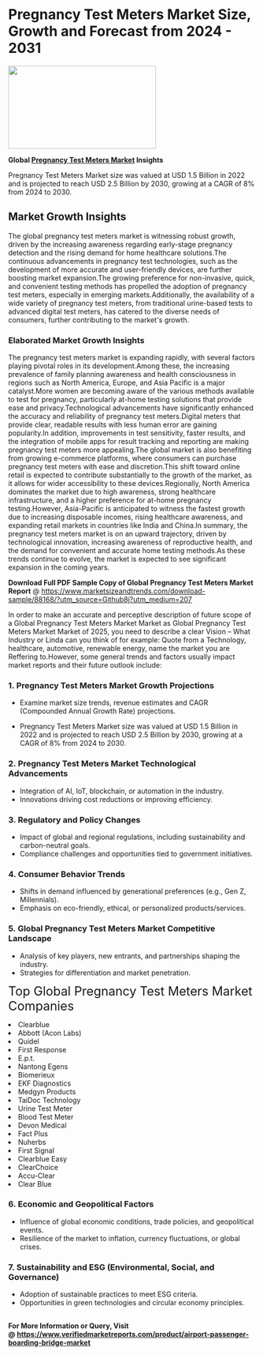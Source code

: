 <H1>Pregnancy Test Meters Market Size, Growth and Forecast from 2024 - 2031</H1><img class="aligncenter size-medium wp-image-584254" src="https://thirdeyenews.in/wp-content/uploads/2024/09/Global-Market-Research-300x168.jpeg" alt="" width="300" height="168" /><p><strong>Global&nbsp;<a href="https://www.marketsizeandtrends.com/download-sample/88168/?utm_source=Github8j?utm_medium=207">Pregnancy Test Meters Market</a> Insights</strong></p><p>Pregnancy Test Meters Market size was valued at USD 1.5 Billion in 2022 and is projected to reach USD 2.5 Billion by 2030, growing at a CAGR of 8% from 2024 to 2030.</p><p><h2>Market Growth Insights</h2> The global pregnancy test meters market is witnessing robust growth, driven by the increasing awareness regarding early-stage pregnancy detection and the rising demand for home healthcare solutions.The continuous advancements in pregnancy test technologies, such as the development of more accurate and user-friendly devices, are further boosting market expansion.The growing preference for non-invasive, quick, and convenient testing methods has propelled the adoption of pregnancy test meters, especially in emerging markets.Additionally, the availability of a wide variety of pregnancy test meters, from traditional urine-based tests to advanced digital test meters, has catered to the diverse needs of consumers, further contributing to the market's growth. <h3>Elaborated Market Growth Insights</h3> The pregnancy test meters market is expanding rapidly, with several factors playing pivotal roles in its development.Among these, the increasing prevalence of family planning awareness and health consciousness in regions such as North America, Europe, and Asia Pacific is a major catalyst.More women are becoming aware of the various methods available to test for pregnancy, particularly at-home testing solutions that provide ease and privacy.Technological advancements have significantly enhanced the accuracy and reliability of pregnancy test meters.Digital meters that provide clear, readable results with less human error are gaining popularity.In addition, improvements in test sensitivity, faster results, and the integration of mobile apps for result tracking and reporting are making pregnancy test meters more appealing.The global market is also benefiting from growing e-commerce platforms, where consumers can purchase pregnancy test meters with ease and discretion.This shift toward online retail is expected to contribute substantially to the growth of the market, as it allows for wider accessibility to these devices.Regionally, North America dominates the market due to high awareness, strong healthcare infrastructure, and a higher preference for at-home pregnancy testing.However, Asia-Pacific is anticipated to witness the fastest growth due to increasing disposable incomes, rising healthcare awareness, and expanding retail markets in countries like India and China.In summary, the pregnancy test meters market is on an upward trajectory, driven by technological innovation, increasing awareness of reproductive health, and the demand for convenient and accurate home testing methods.As these trends continue to evolve, the market is expected to see significant expansion in the coming years.</p><p><span class=""><strong>Download Full PDF Sample Copy of Global Pregnancy Test Meters Market Report</strong> @ <a href="https://www.marketsizeandtrends.com/download-sample/88168/?utm_source=Github8j?utm_medium=207" target="_blank">https://www.marketsizeandtrends.com/download-sample/88168/?utm_source=Github8j?utm_medium=207</a></span></p><p>In order to make an accurate and perceptive description of future scope of a Global&nbsp;Pregnancy Test Meters Market Market as Global&nbsp;Pregnancy Test Meters Market Market of 2025, you need to describe a clear Vision &ndash; What Industry or Linda can you think of for example: Quote from a Technology, healthcare, automotive, renewable energy, name the market you are Reffering to.However, some general trends and factors usually impact market reports and their future outlook include:</p><h3>1.&nbsp;<strong>Pregnancy Test Meters Market Growth Projections</strong></h3><ul><li>Examine market size trends, revenue estimates and CAGR (Compounded Annual Growth Rate) projections.</li><li><p>Pregnancy Test Meters Market size was valued at USD 1.5 Billion in 2022 and is projected to reach USD 2.5 Billion by 2030, growing at a CAGR of 8% from 2024 to 2030.</p></li></ul><h3>2.&nbsp;<strong>Pregnancy Test Meters Market Technological Advancements</strong></h3><ul><li>Integration of AI, IoT, blockchain, or automation in the industry.</li><li>Innovations driving cost reductions or improving efficiency.</li></ul><h3>3.&nbsp;<strong>Regulatory and Policy Changes</strong></h3><ul><li>Impact of global and regional regulations, including sustainability and carbon-neutral goals.</li><li>Compliance challenges and opportunities tied to government initiatives.</li></ul><h3>4.&nbsp;<strong>Consumer Behavior Trends</strong></h3><ul><li>Shifts in demand influenced by generational preferences (e.g., Gen Z, Millennials).</li><li>Emphasis on eco-friendly, ethical, or personalized products/services.</li></ul><h3>5.&nbsp;<strong>Global Pregnancy Test Meters Market Competitive Landscape</strong></h3><ul><li>Analysis of key players, new entrants, and partnerships shaping the industry.</li><li>Strategies for differentiation and market penetration.</li></ul><p data-pm-slice="1 1 []"><span style="color: inherit; font-family: inherit; font-size: 25px;">Top Global Pregnancy Test Meters Market Companies</span></p><div class="" data-test-id=""><p><li>Clearblue</li><li> Abbott (Acon Labs)</li><li> Quidel</li><li> First Response</li><li> E.p.t.</li><li> Nantong Egens</li><li> Biomerieux</li><li> EKF Diagnostics</li><li> Medgyn Products</li><li> TaiDoc Technology</li><li> Urine Test Meter</li><li> Blood Test Meter</li><li> Devon Medical</li><li> Fact Plus</li><li> Nuherbs</li><li> First Signal</li><li> Clearblue Easy</li><li> ClearChoice</li><li> Accu-Clear</li><li> Clear Blue</li></p></div><h3>6.&nbsp;<strong>Economic and Geopolitical Factors</strong></h3><ul><li>Influence of global economic conditions, trade policies, and geopolitical events.</li><li>Resilience of the market to inflation, currency fluctuations, or global crises.</li></ul><h3>7.&nbsp;<strong>Sustainability and ESG (Environmental, Social, and Governance)</strong></h3><ul><li>Adoption of sustainable practices to meet ESG criteria.</li><li>Opportunities in green technologies and circular economy principles.</li></ul><h2><strong style="font-size: 14px;">For More Information or Query, Visit @&nbsp;</strong><a style="background-color: #ffffff; font-size: 14px;" href="https://www.marketsizeandtrends.com/report/pregnancy-test-meters-market/" target="_blank">https://www.verifiedmarketreports.com/product/airport-passenger-boarding-bridge-market</a></h2>
